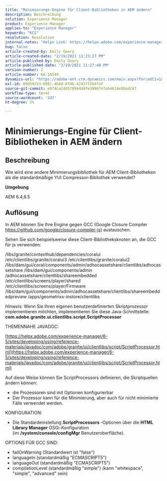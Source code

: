 ```yaml
---
title: "Minimierungs-Engine für Client-Bibliotheken in AEM ändern"
description: Beschreibung
solution: Experience Manager
product: Experience Manager
applies-to: "Experience Manager"
keywords: "KCS"
resolution: Resolution
internal-notes: "Helpx Link: https://helpx.adobe.com/experience-manager/kb/how-to-change-the-minification-engine-for-client-libraries-in-AEM.html"
bug: false
article-created-by: Emily Geary
article-created-date: "2/19/2021 11:23:27 PM"
article-published-by: Emily Geary
article-published-date: "2/19/2021 11:27:40 PM"
version-number: 2
article-number: KA-16544
dynamics-url: "https://adobe-ent.crm.dynamics.com/main.aspx?forceUCI=1&pagetype=entityrecord&etn=knowledgearticle&id=841cea73-0973-eb11-a812-00224809aac7"
exl-id: 09d59253-698c-4b4d-8f4b-42437f2b4faf
source-git-commit: e8f4ca2dd578944d4fe399074fab461de88ad247
workflow-type: tm+mt
source-wordcount: '247'
ht-degree: 2%

---
```


# Minimierungs-Engine für Client-Bibliotheken in AEM ändern

## Beschreibung


Wie wird eine andere Minimierungsbibliothek für AEM Client-Bibliotheken als die standardmäßige YUI Compressor-Bibliothek verwendet?

<b>Umgebung</b>

AEM 6.4,6.5


## Auflösung


In AEM können Sie Ihre Engine gegen GCC (Google Closure Compiler https://github.com/google/closure-compiler-js) austauschen.

Sehen Sie sich beispielsweise diese Client-Bibliotheksknoten an, die GCC für js verwenden:

/libs/granite/contexthub/dependencies/coralui /etc/clientlibs/granite/coralui3 /etc/clientlibs/granite/coralui2 /libs/dam/gui/coral/components/admin/adhocassetshare/clientlibs/adhocassetshare /libs/dam/gui/components/admin /adhocassetshare/clientlibs/shareembedded /etc/clientlibs/screens/player/shared /etc/clientlibs/screens/player/Firmware /libs/dam/gui/components/admin/adhocassetshare/clientlibs/shareembeddedpreview /apps/geometrixx-instore/clientlibs



*Hinweis:* Wenn Sie Ihren eigenen benutzerdefinierten Skriptprozessor implementieren möchten, implementieren Sie diese Java-Schnittstelle: <b>com.adobe.granite.ui.clientlibs.script.ScriptProcessor</b>



THEMENNAHE JAVADOC:

[https://helpx.adobe.com/experience-manager/6-5/sites/developing/using/reference-materials/javadoc/com/adobe/granite/ui/clientlibs/script/ScriptProcessor.html](https://helpx.adobe.com/experience-manager/6-5/sites/developing/using/reference-materials/javadoc/com/adobe/granite/ui/clientlibs/script/ScriptProcessor.html)

Auf diese Weise können Sie ScriptProcessors definieren, die Skriptquellen ändern können:

- die Prozessoren sind mit Optionen konfigurierbar
- Der Prozessor kann für die Minimierung, aber auch für nicht minimierte Fälle verwendet werden.




KONFIGURATION:

- Die Standardeinstellung <b>ScriptProcessors </b>-Optionen über die <b>HTML Library Manager</b> OSGi-Konfiguration (im <b>/system/console/configMgr</b> Benutzeroberfläche).




OPTIONS FÜR GCC SIND:

- failOnWarning (Standardwert ist &quot;false&quot;)
- languageIn (standardmäßig &quot;ECMASCRIPT5&quot;)
- languageOut (standardmäßig &quot;ECMASCRIPT5&quot;)
- compilationLevel (standardmäßig &quot;simple&quot;) (kann &quot;whitespace&quot;, &quot;simple&quot;, &quot;advanced&quot; sein)
